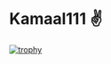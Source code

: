 # Kamaal111 ✌️

[![trophy](https://github-profile-trophy.vercel.app/?username=kamaal111)](https://github.com/ryo-ma/github-profile-trophy)
